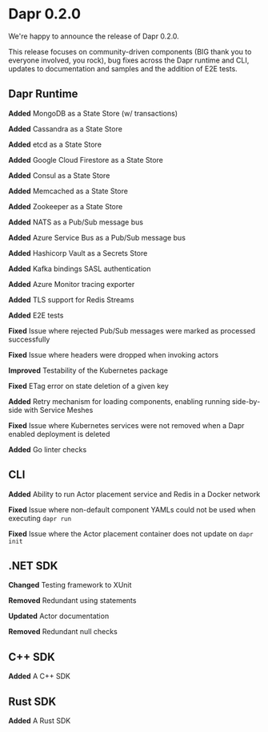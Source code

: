 # Dapr 0.2.0
 
We're happy to announce the release of Dapr 0.2.0.
 
This release focuses on community-driven components (BIG thank you to everyone involved, you rock), bug fixes across the Dapr runtime and CLI, updates to documentation and samples and the addition of E2E tests.
 
## Dapr Runtime
 
**Added** MongoDB as a State Store (w/ transactions)
 
**Added** Cassandra as a State Store
 
**Added** etcd as a State Store
 
**Added** Google Cloud Firestore as a State Store
 
**Added** Consul as a State Store
 
**Added** Memcached as a State Store
 
**Added** Zookeeper as a State Store
 
**Added** NATS as a Pub/Sub message bus
 
**Added** Azure Service Bus as a Pub/Sub message bus
 
**Added** Hashicorp Vault as a Secrets Store
 
**Added** Kafka bindings SASL authentication
 
**Added** Azure Monitor tracing exporter
 
**Added** TLS support for Redis Streams
 
**Added** E2E tests
 
**Fixed** Issue where rejected  Pub/Sub messages were marked as processed successfully
 
**Fixed** Issue where headers were dropped when invoking actors
 
**Improved** Testability of the Kubernetes package
 
**Fixed** ETag error on state deletion of a given key
 
**Added** Retry mechanism for loading components, enabling running side-by-side with Service Meshes
 
**Fixed** Issue where Kubernetes services were not removed when a Dapr enabled deployment is deleted
 
**Added** Go linter checks
 
## CLI
 
**Added** Ability to run Actor placement service and Redis in a Docker network
 
**Fixed** Issue where non-default component YAMLs could not be used when executing `dapr run`
 
**Fixed** Issue where the Actor placement container does not update on `dapr init`
 
## .NET  SDK
 
**Changed** Testing framework to XUnit
 
**Removed** Redundant using statements
 
**Updated** Actor documentation
 
**Removed** Redundant null checks
 
## C++ SDK
 
**Added** A C++ SDK
 
## Rust SDK
 
**Added** A Rust SDK
